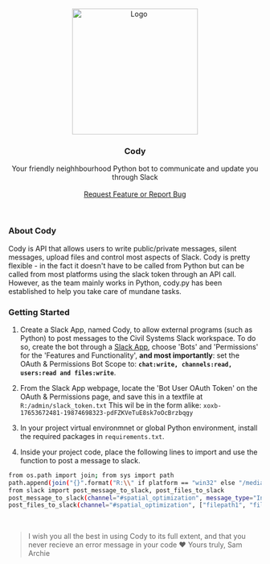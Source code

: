 <br />
<p align="center">
  <img src="https://avatars.slack-edge.com/2021-08-02/2324270040231_205f77f3db7ed63557bd_512.png" alt="Logo" width="250">
  </a>

  <h3 align="center">Cody</h3>

  <p align="center">
    Your friendly neighhbourhood Python bot to communicate and update you through Slack
    <br />
    <br />
    <a href="https://github.com/samarchie/cody/issues">Request Feature or Report Bug</a>
  </p>
</p>
<br />

### About Cody

Cody is API that allows users to write public/private messages, silent messages, upload files and control most aspects of Slack. Cody is pretty flexible - in the fact it doesn't have to be called from Python but can be called from most platforms using the slack token through an API call. However, as the team mainly works in Python, cody.py has been established to help you take care of mundane tasks.

### Getting Started

1. Create a Slack App, named Cody, to allow external programs (such as Python) to post messages to the Civil Systems Slack workspace. To do so, create the bot through a [Slack App](https://api.slack.com/apps), choose 'Bots' and 'Permissions' for the 'Features and Functionality', **and most importantly**: set the OAuth & Permissions Bot Scope to: **```chat:write, channels:read, users:read and files:write```**.

2. From the Slack App webpage, locate the 'Bot User OAuth Token' on the OAuth & Permissions page, and save this in a textfile at ```R:/admin/slack_token.txt```
This wil be in the form alike: ```xoxb-17653672481-19874698323-pdFZKVeTuE8sk7oOcBrzbqgy```

3. In your project virtual environmnet or global Python environment, install the required packages in ```requirements.txt```.

4. Inside your project code, place the following lines to import and use the function to post a message to slack.
```sh
from os.path import join; from sys import path
path.append(join("{}".format("R:\\" if platform == "win32" else "/media/CivilSystems"), "admin", "cody"))
from slack import post_message_to_slack, post_files_to_slack
post_message_to_slack(channel="#spatial_optimization", message_type="Information", identifier="Simulation 1", message="Hello World!", greet=True, silent_username="Sam")
post_files_to_slack(channel="#spatial_optimization", ["filepath1", "filepath2", "filepath3"], message='Here are my 3 files!', greet=True)
```

<br>

> I wish you all the best in using Cody to its full extent, and that you never recieve an error message in your code :heart:
> Yours truly, Sam Archie
